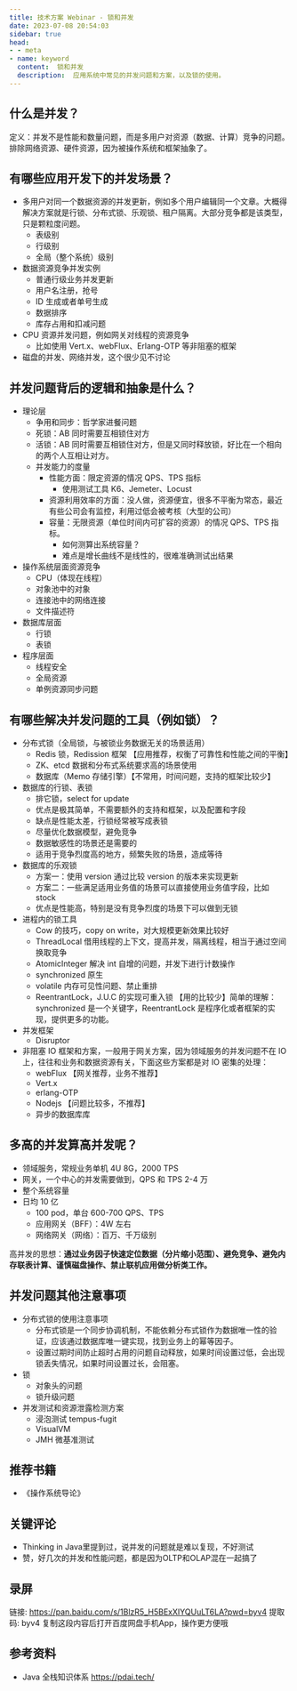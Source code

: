 ```yaml
---
title: 技术方案 Webinar - 锁和并发
date: 2023-07-08 20:54:03
sidebar: true
head:
- - meta
- name: keyword
  content:  锁和并发
  description:  应用系统中常见的并发问题和方案，以及锁的使用。
---
```


## 什么是并发？

定义：并发不是性能和数量问题，而是多用户对资源（数据、计算）竞争的问题。排除网络资源、硬件资源，因为被操作系统和框架抽象了。

## 有哪些应用开发下的并发场景？

- 多用户对同一个数据资源的并发更新，例如多个用户编辑同一个文章。大概得解决方案就是行锁、分布式锁、乐观锁、租户隔离。大部分竞争都是该类型，只是颗粒度问题。
  - 表级别
  - 行级别
  - 全局（整个系统）级别
- 数据资源竞争并发实例
  - 普通行级业务并发更新
  - 用户名注册，抢号
  - ID 生成或者单号生成
  - 数据排序
  - 库存占用和扣减问题
- CPU 资源并发问题，例如网关对线程的资源竞争
  - 比如使用 Vert.x、webFlux、Erlang-OTP 等非阻塞的框架
- 磁盘的并发、网络并发，这个很少见不讨论

## 并发问题背后的逻辑和抽象是什么？

- 理论层
  - 争用和同步：哲学家进餐问题
  - 死锁：AB 同时需要互相锁住对方
  - 活锁：AB 同时需要互相锁住对方，但是又同时释放锁，好比在一个相向的两个人互相让对方。
  - 并发能力的度量
    - 性能方面：限定资源的情况 QPS、TPS 指标
      - 使用测试工具 K6、Jemeter、Locust
    - 资源利用效率的方面：没人做，资源便宜，很多不平衡为常态，最近有些公司会有监控，利用过低会被考核（大型的公司）
    - 容量：无限资源（单位时间内可扩容的资源）的情况 QPS、TPS 指标。
      - 如何测算出系统容量？
      - 难点是增长曲线不是线性的，很难准确测试出结果
- 操作系统层面资源竞争
  - CPU（体现在线程）
  - 对象池中的对象
  - 连接池中的网络连接
  - 文件描述符
- 数据库层面
  - 行锁
  - 表锁
- 程序层面
  - 线程安全
  - 全局资源
  - 单例资源同步问题

## 有哪些解决并发问题的工具（例如锁）？

- 分布式锁（全局锁，与被锁业务数据无关的场景适用）
  - Redis 锁，Redission 框架 【应用推荐，权衡了可靠性和性能之间的平衡】
  - ZK、etcd 数据和分布式系统要求高的场景使用
  - 数据库（Memo 存储引擎）【不常用，时间问题，支持的框架比较少】
- 数据库的行锁、表锁  
  - 排它锁，select for update
  - 优点是极其简单，不需要额外的支持和框架，以及配置和字段
  - 缺点是性能太差，行锁经常被写成表锁
  - 尽量优化数据模型，避免竞争
  - 数据敏感性的场景还是需要的
  - 适用于竞争烈度高的地方，频繁失败的场景，造成等待
- 数据库的乐观锁
  - 方案一：使用 version 通过比较 version 的版本来实现更新
  - 方案二：一些满足适用业务值的场景可以直接使用业务值字段，比如 stock
  - 优点是性能高，特别是没有竞争烈度的场景下可以做到无锁
- 进程内的锁工具
  - Cow 的技巧，copy on write，对大规模更新效果比较好
  - ThreadLocal 借用线程的上下文，提高并发，隔离线程，相当于通过空间换取竞争
  - AtomicInteger 解决 int 自增的问题，并发下进行计数操作
  - synchronized 原生
  - volatile 内存可见性问题、禁止重排 
  - ReentrantLock，J.U.C 的实现可重入锁 【用的比较少】简单的理解：synchronized 是一个关键字，ReentrantLock 是程序化或者框架的实现，提供更多的功能。
- 并发框架
  - Disruptor 
- 非阻塞 IO 框架和方案，一般用于网关方案，因为领域服务的并发问题不在 IO 上，往往和业务和数据资源有关，下面这些方案都是对 IO 密集的处理：
  - webFlux 【网关推荐，业务不推荐】
  - Vert.x
  - erlang-OTP
  - Nodejs 【问题比较多，不推荐】
  - 异步的数据库库

## 多高的并发算高并发呢？

- 领域服务，常规业务单机 4U 8G，2000 TPS
- 网关，一个中心的并发需要做到，QPS 和 TPS 2-4 万
- 整个系统容量
- 日均 10 亿
  - 100 pod，单台 600-700 QPS、TPS
  - 应用网关（BFF）：4W 左右
  - 网络网关（网络）：百万、千万级别

高并发的思想：**通过业务因子快速定位数据（分片缩小范围）、避免竞争、避免内存联表计算、谨慎磁盘操作、禁止联机应用做分析类工作。**

## 并发问题其他注意事项

- 分布式锁的使用注意事项
  - 分布式锁是一个同步协调机制，不能依赖分布式锁作为数据唯一性的验证，应该通过数据库唯一键实现，找到业务上的幂等因子。
  - 设置过期时间防止超时占用的问题自动释放，如果时间设置过低，会出现锁丢失情况，如果时间设置过长，会阻塞。
- 锁
  - 对象头的问题
  - 锁升级问题
- 并发测试和资源泄露检测方案
  - 浸泡测试 tempus-fugit
  - VisualVM
  - JMH 微基准测试

## 推荐书籍

- 《操作系统导论》

## 关键评论

- Thinking in Java里提到过，说并发的问题就是难以复现，不好测试
- 赞，好几次的并发和性能问题，都是因为OLTP和OLAP混在一起搞了

## 录屏

链接: https://pan.baidu.com/s/1BlzR5_H5BExXIYQUuLT6LA?pwd=byv4 提取码: byv4 复制这段内容后打开百度网盘手机App，操作更方便哦

## 参考资料

- Java 全栈知识体系 https://pdai.tech/
